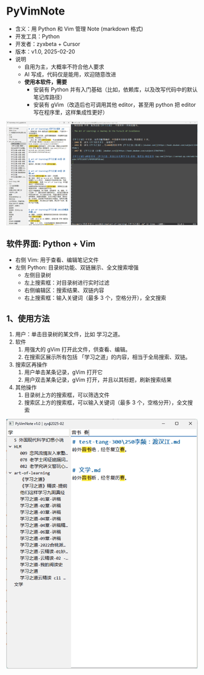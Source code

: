 # PyVimNote
- 含义：用 Python 和 Vim 管理 Note (markdown 格式)
- 开发工具：Python
- 开发者：zyxbeta + Cursor
- 版本：v1.0, 2025-02-20
- 说明
	- 自用为主，大概率不符合他人要求
	- AI 写成，代码仅是能用，欢迎随意改进
	- **使用本软件，需要** 
		- 安装有 Python 并有入门基础（比如，依赖库，以及改写代码中的默认笔记库路径）
		- 安装有 gVim（改造后也可调用其他 editor，甚至用 python 把 editor 写在程序里，这样集成性更好）

![mainUI](main.png)

## 软件界面: Python + Vim
- 右侧 Vim: 用于查看、编辑笔记文件
- 左侧 Python: 目录树功能、双链展示、全文搜索增强
	- 左侧目录树
	- 左上搜索框：对目录树进行实时过滤
	- 右侧编辑区：搜索结果、双链内容
	- 右上搜索框：输入关键词（最多 3 个，空格分开），全文搜索

## 1、使用方法
1. 用户：单击目录树的某文件，比如 学习之道。
2. 软件
	1. 用强大的 gVim 打开此文件，供查看、编辑。
	2. 在搜索区展示所有包括 「学习之道」的内容，相当于全局搜索、双链。
3. 搜索区再操作
	1. 用户单击某条记录，gVim 打开它
	2. 用户双击某条记录，gVim 打开，并且以其标题，刷新搜索结果
4. 其他操作
	1. 目录树上方的搜索框，可以筛选文件
	2. 搜索区上方的搜索框，可以输入关键词（最多 3 个，空格分开），全文搜索
 
![search](search.png)
